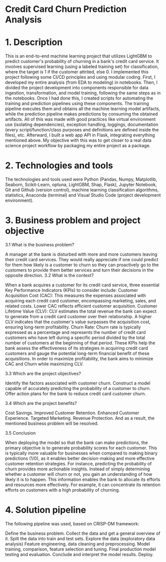 # Credit Card Churn Prediction Analysis

# 1. Description
This is an end-to-end machine learning project that utilizes LightGBM to predict customer's probability of churning in a bank's credit card service. It involves supervised learning (using a labeled training set) for classification, where the target is 1 if the customer attrited, else 0.
I implemented this project following some CI/CD principles and using modular coding. First, I developed my entire analysis (from EDA to modeling) in notebooks. Then, I divided the project development into components responsible for data ingestion, transformation, and model training, following the same steps as in the notebooks. Once I had done this, I created scripts for automating the training and prediction pipelines using these components. The training pipeline executes them and obtains all the machine learning model artifacts, while the prediction pipeline makes predictions by consuming the obtained artifacts. All of this was made with good practices like virtual environment use (isolating dependencies), exception handling, loggings, documentation (every script/function/class purposes and definitions are defined inside the files), etc. Afterward, I built a web app API in Flask, integrating everything mentioned above. My objective with this was to get closer to a real data science project workflow by packaging my entire project as a package.
# 2. Technologies and tools
The technologies and tools used were Python (Pandas, Numpy, Matplotlib, Seaborn, Scikit-Learn, optuna, LightGBM, Shap, Flask), Jupyter Notebook, Git and Github (version control), machine learning classification algorithms, statistics, Anaconda (terminal) and Visual Studio Code (project development environment).

# 3. Business problem and project objective
3.1 What is the business problem?

A manager at the bank is disturbed with more and more customers leaving their credit card services. They would really appreciate if one could predict for them how likely is a customer to churn so they can proactively go to the customers to provide them better services and turn their decisions in the opposite direction.
3.2 What is the context?

When a bank acquires a customer for its credit card service, three essential Key Performance Indicators (KPIs) to consider include:
Customer Acquisition Cost (CAC): This measures the expenses associated with acquiring each credit card customer, encompassing marketing, sales, and related costs. Lower CAC reflects efficient customer acquisition.
Customer Lifetime Value (CLV): CLV estimates the total revenue the bank can expect to generate from a credit card customer over their relationship. A higher CLV indicates that the customer's value surpasses the acquisition cost, ensuring long-term profitability.
Churn Rate: Churn rate is typically expressed as a percentage and represents the number of credit card customers who have left during a specific period divided by the total number of customers at the beginning of that period.
These KPIs help the bank assess the effectiveness of its strategies in acquiring credit card customers and gauge the potential long-term financial benefit of these acquisitions.
In order to maximize profitability, the bank aims to minimize CAC and Churn while maximizing CLV.

3.3 Which are the project objectives?

Identify the factors associated with customer churn.
Construct a model capable of accurately predicting the probability of a customer to churn.
Offer action plans for the bank to reduce credit card customer churn.

3.4 Which are the project benefits?

Cost Savings.
Improved Customer Retention.
Enhanced Customer Experience.
Targeted Marketing.
Revenue Protection.
And as a result, the mentioned business problem will be resolved.

3.5 Conclusion

When deploying the model so that the bank can make predictions, the primary objective is to generate probability scores for each customer. This is typically more valuable for businesses when compared to making binary predictions (1/0), as it enables better decision-making and more effective customer retention strategies.
For instance, predicting the probability of churn provides more actionable insights. Instead of simply determining whether a customer will churn or not, you gain an understanding of how likely it is to happen. This information enables the bank to allocate its efforts and resources more effectively. For example, it can concentrate its retention efforts on customers with a high probability of churning.

# 4. Solution pipeline
The following pipeline was used, based on CRISP-DM framework:

Define the business problem.
Collect the data and get a general overview of it.
Split the data into train and test sets.
Explore the data (exploratory data analysis)
Feature engineering, data cleaning and preprocessing.
Model training, comparison, feature selection and tuning.
Final production model testing and evaluation.
Conclude and interpret the model results.
Deploy.
